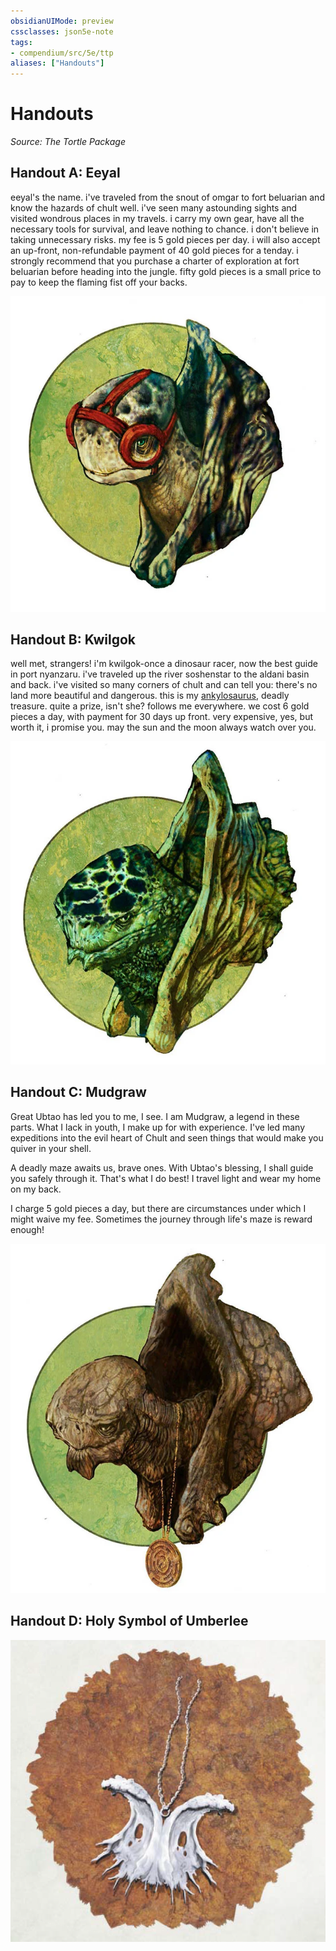 ```yaml
---
obsidianUIMode: preview
cssclasses: json5e-note
tags:
- compendium/src/5e/ttp
aliases: ["Handouts"]
---
```

# Handouts
*Source: The Tortle Package* 

## Handout A: Eeyal

eeyal's the name. i've traveled from the snout of omgar to fort beluarian and know the hazards of chult well. i've seen many astounding sights and visited wondrous places in my travels. i carry my own gear, have all the necessary tools for survival, and leave nothing to chance. i don't believe in taking unnecessary risks. my fee is 5 gold pieces per day. i will also accept an up-front, non-refundable payment of 40 gold pieces for a tenday. i strongly recommend that you purchase a charter of exploration at fort beluarian before heading into the jungle. fifty gold pieces is a small price to pay to keep the flaming fist off your backs.

![](https://raw.githubusercontent.com/5etools-mirror-2/5etools-img/main/adventure/TTP/Eeyal.webp#center)

## Handout B: Kwilgok

well met, strangers! i'm kwilgok-once a dinosaur racer, now the best guide in port nyanzaru. i've traveled up the river soshenstar to the aldani basin and back. i've visited so many corners of chult and can tell you: there's no land more beautiful and dangerous. this is my [ankylosaurus](/3-Mechanics/CLI/bestiary/beast/ankylosaurus.md), deadly treasure. quite a prize, isn't she? follows me everywhere. we cost 6 gold pieces a day, with payment for 30 days up front. very expensive, yes, but worth it, i promise you. may the sun and the moon always watch over you.

![](https://raw.githubusercontent.com/5etools-mirror-2/5etools-img/main/adventure/TTP/Kwilgok.webp#center)

## Handout C: Mudgraw

Great Ubtao has led you to me, I see. I am Mudgraw, a legend in these parts. What I lack in youth, I make up for with experience. I've led many expeditions into the evil heart of Chult and seen things that would make you quiver in your shell.

A deadly maze awaits us, brave ones. With Ubtao's blessing, I shall guide you safely through it. That's what I do best! I travel light and wear my home on my back.

I charge 5 gold pieces a day, but there are circumstances under which I might waive my fee. Sometimes the journey through life's maze is reward enough!

![](https://raw.githubusercontent.com/5etools-mirror-2/5etools-img/main/adventure/TTP/Mudgraw.webp#center)

## Handout D: Holy Symbol of Umberlee

![](https://raw.githubusercontent.com/5etools-mirror-2/5etools-img/main/adventure/TTP/HolySymbolOfUmberlee.webp#center)